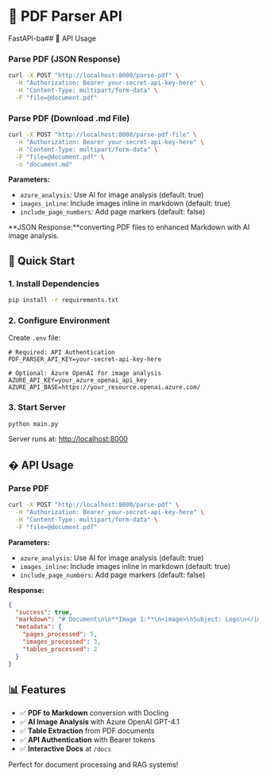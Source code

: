 # 🚀 PDF Parser API

FastAPI-ba## 📡 API Usage

### Parse PDF (JSON Response)

```bash
curl -X POST "http://localhost:8000/parse-pdf" \
  -H "Authorization: Bearer your-secret-api-key-here" \
  -H "Content-Type: multipart/form-data" \
  -F "file=@document.pdf"
```

### Parse PDF (Download .md File)

```bash
curl -X POST "http://localhost:8000/parse-pdf-file" \
  -H "Authorization: Bearer your-secret-api-key-here" \
  -H "Content-Type: multipart/form-data" \
  -F "file=@document.pdf" \
  -o "document.md"
```

**Parameters:**
- `azure_analysis`: Use AI for image analysis (default: true)
- `images_inline`: Include images inline in markdown (default: true)  
- `include_page_numbers`: Add page markers (default: false)

**JSON Response:**converting PDF files to enhanced Markdown with AI image analysis.

## 🚀 Quick Start

### 1. Install Dependencies

```bash
pip install -r requirements.txt
```

### 2. Configure Environment

Create `.env` file:

```env
# Required: API Authentication
PDF_PARSER_API_KEY=your-secret-api-key-here

# Optional: Azure OpenAI for image analysis
AZURE_API_KEY=your_azure_openai_api_key
AZURE_API_BASE=https://your_resource.openai.azure.com/
```

### 3. Start Server

```bash
python main.py
```

Server runs at: <http://localhost:8000>

## � API Usage

### Parse PDF

```bash
curl -X POST "http://localhost:8000/parse-pdf" \
  -H "Authorization: Bearer your-secret-api-key-here" \
  -H "Content-Type: multipart/form-data" \
  -F "file=@document.pdf"
```

**Parameters:**
- `azure_analysis`: Use AI for image analysis (default: true)
- `images_inline`: Include images inline in markdown (default: true)  
- `include_page_numbers`: Add page markers (default: false)

**Response:**
```json
{
  "success": true,
  "markdown": "# Document\n\n**Image 1:**\n<image>\nSubject: Logo\n</image>\n\nContent...",
  "metadata": {
    "pages_processed": 5,
    "images_processed": 3,
    "tables_processed": 2
  }
}
```

## 📊 Features

- ✅ **PDF to Markdown** conversion with Docling
- ✅ **AI Image Analysis** with Azure OpenAI GPT-4.1
- ✅ **Table Extraction** from PDF documents
- ✅ **API Authentication** with Bearer tokens
- ✅ **Interactive Docs** at `/docs`

Perfect for document processing and RAG systems!
